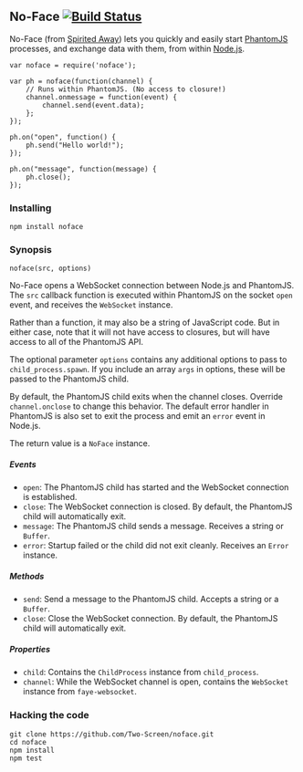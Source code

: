 ## No-Face [![Build Status](https://travis-ci.org/Two-Screen/noface.png)](https://travis-ci.org/Two-Screen/noface)

No-Face (from [Spirited Away]) lets you quickly and easily start [PhantomJS]
processes, and exchange data with them, from within [Node.js].

    var noface = require('noface');

    var ph = noface(function(channel) {
        // Runs within PhantomJS. (No access to closure!)
        channel.onmessage = function(event) {
            channel.send(event.data);
        };
    });

    ph.on("open", function() {
        ph.send("Hello world!");
    });

    ph.on("message", function(message) {
        ph.close();
    });

 [Spirited Away]: http://en.wikipedia.org/wiki/Spirited_Away
 [PhantomJS]: http://phantomjs.org/
 [Node.js]: http://nodejs.org/

### Installing

    npm install noface

### Synopsis

    noface(src, options)

No-Face opens a WebSocket connection between Node.js and PhantomJS. The
`src` callback function is executed within PhantomJS on the socket `open`
event, and receives the `WebSocket` instance.

Rather than a function, it may also be a string of JavaScript code. But in
either case, note that it will not have access to closures, but will have
access to all of the PhantomJS API.

The optional parameter `options` contains any additional options to pass to
`child_process.spawn`. If you include an array `args` in options, these will
be passed to the PhantomJS child.

By default, the PhantomJS child exits when the channel closes. Override
`channel.onclose` to change this behavior. The default error handler in
PhantomJS is also set to exit the process and emit an `error` event in
Node.js.

The return value is a `NoFace` instance.

##### Events

 - `open`: The PhantomJS child has started and
   the WebSocket connection is established.
 - `close`: The WebSocket connection is closed.
   By default, the PhantomJS child will automatically exit.
 - `message`: The PhantomJS child sends a message.
   Receives a string or `Buffer`.
 - `error`: Startup failed or the child did not exit cleanly.
   Receives an `Error` instance.

##### Methods

 - `send`: Send a message to the PhantomJS child.
   Accepts a string or a `Buffer`.
 - `close`: Close the WebSocket connection.
   By default, the PhantomJS child will automatically exit.

##### Properties

 - `child`:  Contains the `ChildProcess` instance from `child_process`.
 - `channel`: While the WebSocket channel is open,
   contains the `WebSocket` instance from `faye-websocket`.

### Hacking the code

    git clone https://github.com/Two-Screen/noface.git
    cd noface
    npm install
    npm test
